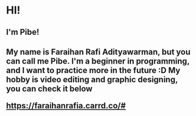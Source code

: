 <h1>HI!</h1>
<h2>I'm Pibe!<h2>

<body>
  My name is Faraihan Rafi Adityawarman, but you can call me Pibe. I'm a beginner in programming, and I want to practice more in the future :D
  
<body>
  My hobby is video editing and graphic designing, you can check it below
  
  <url>https://faraihanrafia.carrd.co/#</url>
